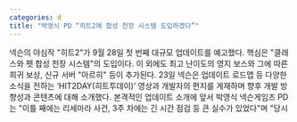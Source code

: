 ```yaml
---
categories: d
title: "박영식 PD “히트2에 합성 천장 시스템 도입하겠다”"
---
```

넥슨의 야심작 "히트2"가 9월 28일 첫 번째 대규모 업데이트를 예고했다. 핵심은 "클래스와 펫 합성 천장 시스템"의 도입이다. 이 외에도 최고 난이도의 영지 보스와 그에 따른 희귀 보상, 신규 서버 "아르히" 등이 추가된다. 23일 넥슨은 업데이트 로드맵 등 다양한 소식을 전하는 ‘HIT2DAY(히트투데이)’ 영상과 개발자의 편지를 게재하며 향후 개발 방향성과 콘텐츠에 대해 소개했다. 본격적인 업데이트 소개에 앞서 박영식 넥슨게임즈 PD는 "이틀 째에는 리세마라 사건, 3주 차에는 긴 시간 점검 등 큰 실수가 있었다"며 "당시